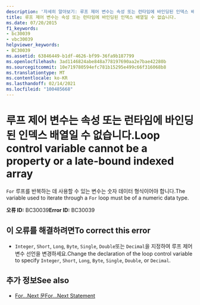 ```yaml
---
description: '자세히 알아보기: 루프 제어 변수는 속성 또는 런타임에 바인딩된 인덱스 배열일 수 없습니다.'
title: 루프 제어 변수는 속성 또는 런타임에 바인딩된 인덱스 배열일 수 없습니다.
ms.date: 07/20/2015
f1_keywords:
- bc30039
- vbc30039
helpviewer_keywords:
- BC30039
ms.assetid: 63846449-b1df-4626-bf99-36fa9b187799
ms.openlocfilehash: 3ad1146824abe848a778197690aa2e7bae42280b
ms.sourcegitcommit: 10e719780594efc781b15295e499c66f316068b8
ms.translationtype: MT
ms.contentlocale: ko-KR
ms.lasthandoff: 02/14/2021
ms.locfileid: "100485668"
---
```

# <a name="loop-control-variable-cannot-be-a-property-or-a-late-bound-indexed-array"></a><span data-ttu-id="0321c-103">루프 제어 변수는 속성 또는 런타임에 바인딩된 인덱스 배열일 수 없습니다.</span><span class="sxs-lookup"><span data-stu-id="0321c-103">Loop control variable cannot be a property or a late-bound indexed array</span></span>

<span data-ttu-id="0321c-104">`For` 루프를 반복하는 데 사용할 수 있는 변수는 숫자 데이터 형식이어야 합니다.</span><span class="sxs-lookup"><span data-stu-id="0321c-104">The variable used to iterate through a `For` loop must be of a numeric data type.</span></span>  
  
 <span data-ttu-id="0321c-105">**오류 ID:** BC30039</span><span class="sxs-lookup"><span data-stu-id="0321c-105">**Error ID:** BC30039</span></span>  
  
## <a name="to-correct-this-error"></a><span data-ttu-id="0321c-106">이 오류를 해결하려면</span><span class="sxs-lookup"><span data-stu-id="0321c-106">To correct this error</span></span>  
  
- <span data-ttu-id="0321c-107">`Integer`, `Short`, `Long`, `Byte`, `Single`, `Double`또는 `Decimal`을 지정하여 루프 제어 변수 선언을 변경하세요.</span><span class="sxs-lookup"><span data-stu-id="0321c-107">Change the declaration of the loop control variable to specify `Integer`, `Short`, `Long`, `Byte`, `Single`, `Double`, or `Decimal`.</span></span>  
  
## <a name="see-also"></a><span data-ttu-id="0321c-108">추가 정보</span><span class="sxs-lookup"><span data-stu-id="0321c-108">See also</span></span>

- [<span data-ttu-id="0321c-109">For...Next 문</span><span class="sxs-lookup"><span data-stu-id="0321c-109">For...Next Statement</span></span>](../language-reference/statements/for-next-statement.md)
